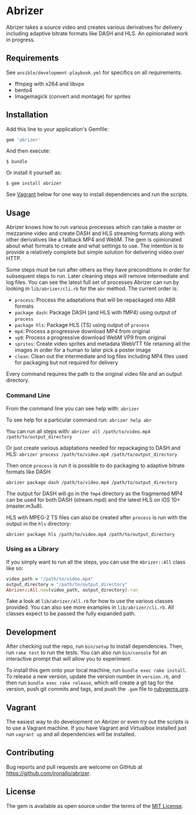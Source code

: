 # Abrizer

Abrizer takes a source video and creates various derivatives for delivery including adaptive bitrate formats like DASH and HLS. An opinionated work in progress.

## Requirements

See `ansible/development-playbook.yml` for specifics on all requirements.

- ffmpeg with x264 and libvpx
- bento4
- Imagemagick (convert and montage) for sprites

## Installation

Add this line to your application's Gemfile:

```ruby
gem 'abrizer'
```

And then execute:

    $ bundle

Or install it yourself as:

    $ gem install abrizer

See [Vagrant](#vagrant) below for one way to install dependencies and run the scripts.

## Usage

Abrizer knows how to run various processes which can take a master or mezzanine video and create DASH and HLS streaming formats along with other derivatives like a fallback MP4 and WebM. The gem is opinionated about what formats to create and what settings to use. The intention is to provide a relatively complete but simple solution for delivering video over HTTP.

Some steps must be run after others as they have preconditions in order for subsequent steps to run. Later cleaning steps will remove intermediate and log files. You can see the latest full set of processes Abrizer can run by looking in `lib/abrizer/cli.rb` for the `abr` method. The current order is:

- `process`: Process the adaptations that will be repackaged into ABR formats
- `package dash`: Package DASH (and HLS with fMP4) using output of `process`
- `package hls`: Package HLS (TS) using output of `process`
- `mp4`: Process a progressive download MP4 from original
- `vp9`: Process a progressive download WebM VP9 from original
- `sprites`: Create video sprites and metadata WebVTT file retaining all the images in order for a human to later pick a poster image
- `clean`: Clean out the intermediate and log files including MP4 files used for packaging but not required for delivery

Every command requires the path to the original video file and an output directory.

### Command Line

From the command line you can see help with: `abrizer`

To see help for a particular command run: `abrizer help abr`

You can run all steps with:
`abrizer all /path/to/video.mp4 /path/to/output_directory`

Or just create various adaptations needed for repackaging to DASH and HLS:
`abrizer process /path/to/video.mp4 /path/to/output_directory`

Then once `process` is run it is possible to do packaging to adaptive bitrate formats like DASH:

`abrizer package dash /path/to/video.mp4 /path/to/output_directory`

The output for DASH will go in the `fmp4` directory as the fragmented MP4 can be used for both DASH (stream.mpd) and the latest HLS on iOS 10+ (master.m3u8).

HLS with MPEG-2 TS files can also be created after `process` is run with the output in the `hls` directory:

`abrizer package hls /path/to/video.mp4 /path/to/output_directory`

### Using as a Library

If you simply want to run all the steps, you can use the `Abrizer::All` class like so:

```ruby
video_path = "/path/to/video.mp4"
output_directory = "/path/to/output_directory"
Abrizer::All.new(video_path, output_directory).run
```

Take a look at `lib/abrizer/all.rb` for how to use the various classes provided. You can also see more examples in `lib/abrizer/cli.rb`. All classes expect to be passed the fully expanded path.

## Development

After checking out the repo, run `bin/setup` to install dependencies. Then, run `rake test` to run the tests. You can also run `bin/console` for an interactive prompt that will allow you to experiment.

To install this gem onto your local machine, run `bundle exec rake install`. To release a new version, update the version number in `version.rb`, and then run `bundle exec rake release`, which will create a git tag for the version, push git commits and tags, and push the `.gem` file to [rubygems.org](https://rubygems.org).

## Vagrant

The easiest way to do development on Abrizer or even try out the scripts is to use a Vagrant machine. If you have Vagrant and Virtualbox installed just run `vagrant up` and all dependencies will be installed.

## Contributing

Bug reports and pull requests are welcome on GitHub at https://github.com/jronallo/abrizer.

## License

The gem is available as open source under the terms of the [MIT License](http://opensource.org/licenses/MIT).
